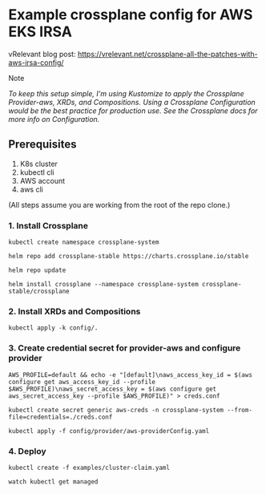 # Example crossplane config for AWS EKS IRSA

vRelevant blog post: https://vrelevant.net/crossplane-all-the-patches-with-aws-irsa-config/

> [!NOTE]
> _To keep this setup simple, I'm using Kustomize to apply the Crossplane Provider-aws, XRDs, and Compositions. Using a Crossplane Configuration would be the best practice for production use. See the Crossplane docs for more info on Configuration._

## Prerequisites
 1. K8s cluster
 2. kubectl cli
 3. AWS account
 4. aws cli

(All steps assume you are working from the root of the repo clone.)

### 1. Install Crossplane

```console 
kubectl create namespace crossplane-system
```

```console
helm repo add crossplane-stable https://charts.crossplane.io/stable
```
 
```console 
helm repo update
```
 
```console
helm install crossplane --namespace crossplane-system crossplane-stable/crossplane
```

### 2. Install XRDs and Compositions

```console
kubectl apply -k config/. 
```
 
### 3. Create credential secret for provider-aws and configure provider

```console 
AWS_PROFILE=default && echo -e "[default]\naws_access_key_id = $(aws configure get aws_access_key_id --profile $AWS_PROFILE)\naws_secret_access_key = $(aws configure get aws_secret_access_key --profile $AWS_PROFILE)" > creds.conf
```

```console
kubectl create secret generic aws-creds -n crossplane-system --from-file=credentials=./creds.conf
```

```console 
kubectl apply -f config/provider/aws-providerConfig.yaml
```

### 4. Deploy

```console
kubectl create -f examples/cluster-claim.yaml
```

```console
watch kubectl get managed
```
